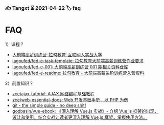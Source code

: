 ### ✍️ Tangxt ⏳ 2021-04-22 🏷️ faq

# FAQ

1）课程？

- [大前端高薪训练营-拉勾教育-互联网人实战大学](https://edu.lagou.com/growth/sem/fe_enhancement.html)
- [lagoufed/fed-e-task-template: 拉勾教育大前端高薪训练营作业要求](https://github.com/lagoufed/fed-e-task-template)
- [lagoufed/fed-e-001: 大前端高薪训练营 001 期相关资料仓库](https://github.com/lagoufed/fed-e-001)
- [lagoufed/fed-e-readme: 拉勾教育 - 大前端高薪进阶训练营入营资料](https://github.com/lagoufed/fed-e-readme)

2）前置知识？

- [zce/ajax-tutorial: AJAX 网络编程基础教程](https://github.com/zce/ajax-tutorial)
- [zce/web-essential-docs: Web 开发基础手册，以 PHP 为例](https://github.com/zce/web-essential-docs)
- [git - the simple guide - no deep shit!](http://rogerdudler.github.io/git-guide/index.zh.html)
- [godbasin/vue-ebook: 《深入理解 Vue.js 实战》- 介绍 Vue.js 框架的出现、设计和使用，结合实战让读者更深入理解 Vue.js 框架，掌握使用方法。](https://github.com/godbasin/vue-ebook)